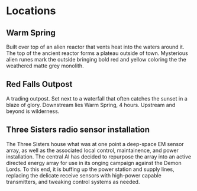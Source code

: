 # Locations

## Warm Spring
Built over top of an alien reactor that vents heat into the waters around it.  The top of the ancient reactor forms a plateau outside of town.  Mysterious alien runes mark the outside bringing bold red and yellow coloring the the weathered matte grey monolith.

## Red Falls Outpost
A trading outpost.  Set next to a waterfall that often catches the sunset in a blaze of glory.  Downstream lies Warm Spring, 4 hours.  Upstream and beyond is wilderness.

## Three Sisters radio sensor installation
The Three Sisters house what was at one point a deep-space EM sensor array, as well as the associated local control, maintainence, and power installation.  The central AI has decided to repurpose the array into an active directed energy array for use in its onging campaign against the Demon Lords.  To this end, it is buffing up the power station and supply lines, replacing the delicate receive sensors with high-power capable transmitters, and tweaking control systems as needed.